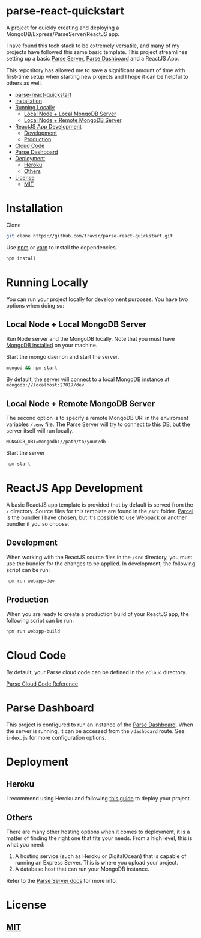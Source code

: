 # parse-react-quickstart

A project for quickly creating and deploying a MongoDB/Express/ParseServer/ReactJS app. 

I have found this tech stack to be extremely versatile, and many of my projects have followed this same basic template. This project streamlines setting up a basic [Parse Server](https://github.com/parse-community/parse-server), [Parse Dashboard](https://github.com/parse-community/parse-dashboard) and a ReactJS App.

This repository has allowed me to save a significant amount of time with first-time setup when starting new projects and I hope it can be helpful to others as well.

- [parse-react-quickstart](#parse-react-quickstart)
- [Installation](#installation)
- [Running Locally](#running-locally)
  - [Local Node + Local MongoDB Server](#local-node--local-mongodb-server)
  - [Local Node + Remote MongoDB Server](#local-node--remote-mongodb-server)
- [ReactJS App Development](#reactjs-app-development)
  - [Development](#development)
  - [Production](#production)
- [Cloud Code](#cloud-code)
- [Parse Dashboard](#parse-dashboard)
- [Deployment](#deployment)
  - [Heroku](#heroku)
  - [Others](#others)
- [License](#license)
  - [MIT](#mit)

# Installation

Clone

```bash
git clone https://github.com/travsr/parse-react-quickstart.git
```

Use [npm](https://www.npmjs.com/) or [yarn](https://yarnpkg.com/) to install the dependencies.

```bash
npm install
```

# Running Locally
You can run your project locally for development purposes. You have two options when doing so:

## Local Node + Local MongoDB Server
Run Node server and the MongoDB locally. Note that you must have [MongoDB installed](https://docs.mongodb.com/manual/installation/) on your machine.

Start the mongo daemon and start the server.
```bash
mongod && npm start
```

By default, the server will connect to a local MongoDB instance at `mongodb://localhost:27017/dev`

## Local Node + Remote MongoDB Server

The second option is to specify a remote MongoDB URI in the enviroment variables `/.env` file. The Parse Server will try to connect to this DB, but the server itself will run locally.
```
MONGODB_URI=mongodb://path/to/your/db
``` 
Start the server
```bash
npm start
```

# ReactJS App Development
A basic ReactJS app template is provided that by default is served from the `/` directory. Source files for this template are found in the `/src` folder. [Parcel](https://parceljs.org/) is the bundler I have chosen, but it's possible to use Webpack or another bundler if you so choose.

## Development
When working with the ReactJS source files in the `/src` directory, you must use the bundler for the changes to be applied. In development, the following script can be run:
```bash
npm run webapp-dev
```

## Production
When you are ready to create a production build of your ReactJS app, the following script can be run:
```bash
npm run webapp-build
```

# Cloud Code
By default, your Parse cloud code can be defined in the `/cloud` directory.

[Parse Cloud Code Reference](https://docs.parseplatform.org/cloudcode/guide/)

# Parse Dashboard
This project is configured to run an instance of the [Parse Dashboard](https://github.com/parse-community/parse-dashboard). When the server is running, it can be accessed from the `/dashboard` route. See `index.js` for more configuration options.

# Deployment

## Heroku
I recommend using Heroku and following [this guide](https://devcenter.heroku.com/articles/deploying-a-parse-server-to-heroku) to deploy your project.

## Others
There are many other hosting options when it comes to deployment, it is a matter of finding the right one that fits your needs. From a high level, this is what you need:

1. A hosting service (such as Heroku or DigitalOcean) that is capable of running an Express Server. This is where you upload your project.
2. A database host that can run your MongoDB instance. 

Refer to the [Parse Server docs](https://github.com/parse-community/parse-server#running-parse-server-elsewhere) for more info.


# License
## [MIT](https://choosealicense.com/licenses/mit/)